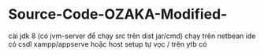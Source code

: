 # Source-Code-OZAKA-Modified-
cài jdk 8 (có jvm-server để chạy src trên dist jar/cmd)
chạy trên netbean ide
có csdl xampp/appserve hoặc host
setup tự vọc / trên ytb có
